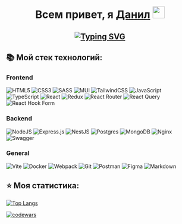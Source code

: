 <h1 align="center">
  Всем привет, я <a href="https://github.com/Shnd3r" target="_blank">Данил</a> 
  <img src="https://github.com/blackcater/blackcater/raw/main/images/Hi.gif" height="32"/>
</h1>

<h2 align="center">
 <a href="https://git.io/typing-svg"><img src="https://readme-typing-svg.herokuapp.com?font=Fira+Code&size=36&pause=1000&center=true&vCenter=true&width=435&lines=Frontend-%D1%80%D0%B0%D0%B7%D1%80%D0%B0%D0%B1%D0%BE%D1%82%D1%87%D0%B8%D0%BA" alt="Typing SVG" /></a>
</h1>

## 📚 Мой стек технологий:
### Frontend
![HTML5](https://img.shields.io/badge/html5-%23E34F26.svg?style=for-the-badge&logo=html5&logoColor=white)
![CSS3](https://img.shields.io/badge/css3-%231572B6.svg?style=for-the-badge&logo=css3&logoColor=white)
![SASS](https://img.shields.io/badge/SASS-hotpink.svg?style=for-the-badge&logo=SASS&logoColor=white)
![MUI](https://img.shields.io/badge/MUI-%230081CB.svg?style=for-the-badge&logo=mui&logoColor=white)
![TailwindCSS](https://img.shields.io/badge/tailwindcss-%2338B2AC.svg?style=for-the-badge&logo=tailwind-css&logoColor=white)
![JavaScript](https://img.shields.io/badge/javascript-%23323330.svg?style=for-the-badge&logo=javascript&logoColor=%23F7DF1E)
![TypeScript](https://img.shields.io/badge/typescript-%23007ACC.svg?style=for-the-badge&logo=typescript&logoColor=white)
![React](https://img.shields.io/badge/react-%2320232a.svg?style=for-the-badge&logo=react&logoColor=%2361DAFB)
![Redux](https://img.shields.io/badge/redux-%23593d88.svg?style=for-the-badge&logo=redux&logoColor=white)
![React Router](https://img.shields.io/badge/React_Router-CA4245?style=for-the-badge&logo=react-router&logoColor=white)
![React Query](https://img.shields.io/badge/-React%20Query-FF4154?style=for-the-badge&logo=react%20query&logoColor=white)
![React Hook Form](https://img.shields.io/badge/React%20Hook%20Form-%23EC5990.svg?style=for-the-badge&logo=reacthookform&logoColor=white)

### Backend
![NodeJS](https://img.shields.io/badge/node.js-6DA55F?style=for-the-badge&logo=node.js&logoColor=white)
![Express.js](https://img.shields.io/badge/express.js-%23404d59.svg?style=for-the-badge&logo=express&logoColor=%2361DAFB)
![NestJS](https://img.shields.io/badge/nestjs-%23E0234E.svg?style=for-the-badge&logo=nestjs&logoColor=white)
![Postgres](https://img.shields.io/badge/postgres-%23316192.svg?style=for-the-badge&logo=postgresql&logoColor=white)
![MongoDB](https://img.shields.io/badge/MongoDB-%234ea94b.svg?style=for-the-badge&logo=mongodb&logoColor=white)
![Nginx](https://img.shields.io/badge/nginx-%23009639.svg?style=for-the-badge&logo=nginx&logoColor=white)
![Swagger](https://img.shields.io/badge/-Swagger-%23Clojure?style=for-the-badge&logo=swagger&logoColor=white)
### General
![Vite](https://img.shields.io/badge/vite-%23646CFF.svg?style=for-the-badge&logo=vite&logoColor=white)
![Docker](https://img.shields.io/badge/docker-%230db7ed.svg?style=for-the-badge&logo=docker&logoColor=white)
![Webpack](https://img.shields.io/badge/webpack-%238DD6F9.svg?style=for-the-badge&logo=webpack&logoColor=black)
![Git](https://img.shields.io/badge/git-%23F05033.svg?style=for-the-badge&logo=git&logoColor=white)
![Postman](https://img.shields.io/badge/Postman-FF6C37?style=for-the-badge&logo=postman&logoColor=white)
![Figma](https://img.shields.io/badge/figma-%23F24E1E.svg?style=for-the-badge&logo=figma&logoColor=white)
![Markdown](https://img.shields.io/badge/markdown-%23000000.svg?style=for-the-badge&logo=markdown&logoColor=white)

## ⭐ Моя статистика:

[![Top Langs](https://github-readme-stats.vercel.app/api/top-langs/?username=ShnaiderDanila&layout=compact)](https://github.com/anuraghazra/github-readme-stats)

[![codewars](https://www.codewars.com/users/Shnd3r/badges/large)](https://www.codewars.com/users/Shnd3r)
